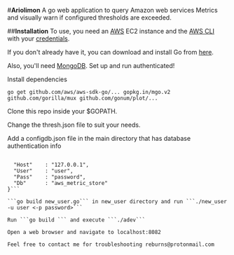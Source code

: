 #**Ariolimon**
A go web application to query Amazon web services Metrics and visually warn if configured thresholds are exceeded.


##**Installation**
To use, you need an [AWS](https://aws.amazon.com/) EC2 instance and the [AWS CLI](http://docs.aws.amazon.com/cli/latest/userguide/installing.html) with your [credentials](http://docs.aws.amazon.com/cli/latest/userguide/cli-chap-getting-started.html).

If you don't already have it, you can download and install Go from [here](https://golang.org/dl/).

Also, you'll need [MongoDB](https://docs.mongodb.com/manual/installation/). Set up and run authenticated!

Install dependencies

```go get github.com/aws/aws-sdk-go/... gopkg.in/mgo.v2 github.com/gorilla/mux github.com/gonum/plot/...```

Clone this repo inside your $GOPATH.

Change the thresh.json file to suit your needs.

Add a configdb.json file in the main directory that has database authentication info
```{

  "Host"	: "127.0.0.1",
  "User"	: "user",
  "Pass"	: "password",
  "Db"		: "aws_metric_store"
}```

```go build new_user.go``` in new_user directory and run ```./new_user -u user <-p password>``` 

Run ```go build ``` and execute ```./adev```

Open a web browser and navigate to localhost:8082

Feel free to contact me for troubleshooting reburns@protonmail.com
